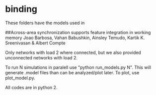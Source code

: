 # binding

These folders have the models used in  

##Across-area synchronization supports feature integration in working memory
Joao Barbosa, Vahan Babushkin, Ainsley Temudo, Kartik K. Sreenivasan & Albert Compte

Only networks with load 2 where connected, but we also provided unconnected networks with load 2.

To run N simulations in paralell use "python run_models.py N". This will generate .model files than can be analyzed/plot later. To plot, use plot_model.py.

All codes are in python 2.
